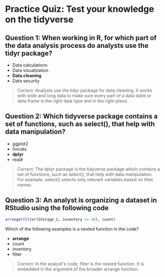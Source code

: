 # Practice Quiz: Test your knowledge on the tidyverse

## Question 1: When working in R, for which part of the data analysis process do analysts use the tidyr package?

- Data calculations
- Data visualization
- **Data cleaning**
- Data security

> Correct: Analysts use the tidyr package for data cleaning. It works with wide and long data to make sure every part of a data table or data frame is the right data type and in the right place.

## Question 2: Which tidyverse package contains a set of functions, such as select(), that help with data manipulation?

- ggplot2
- forcats
- **dplyr**
- readr

> Correct: The dplyr package is the tidyverse package which contains a set of functions, such as select(), that help with data manipulation. For example, select() selects only relevant variables based on their names.

## Question 3: An analyst is organizing a dataset in RStudio using the following code

```R
arrange(filter(Storage_1, inventory >= 40), count)
```

Which of the following examples is a nested function in the code?

- **arrange**
- count
- inventory
- filter

> Correct: In the analyst's code, filter is the nested function. It is embedded in the argument of the broader arrange function.
